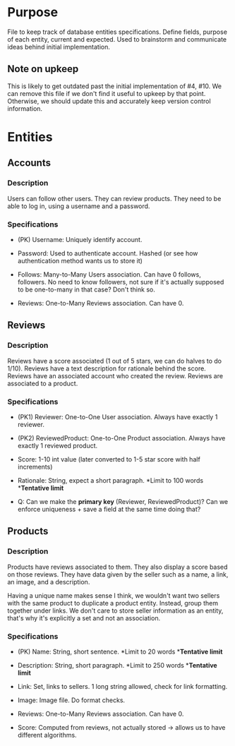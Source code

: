 # Purpose
File to keep track of database entities specifications. 
Define fields, purpose of each entity, current and expected.
Used to brainstorm and communicate ideas behind initial implementation.

## Note on upkeep
This is likely to get outdated past the initial implementation of #4, #10.
We can remove this file if we don't find it useful to upkeep by that point.
Otherwise, we should update this and accurately keep version control information.

# Entities
## Accounts
### Description
Users can follow other users. They can review products. 
They need to be able to log in, using a username and a password.

### Specifications
- (PK) Username: Uniquely identify account.
- Password: Used to authenticate account. Hashed (or see how authentication method wants us to store it)

- Follows: Many-to-Many Users association. Can have 0 follows, followers.
    No need to know followers, not sure if it's actually supposed to be one-to-many in that case? Don't think so.
- Reviews: One-to-Many Reviews association. Can have 0.

## Reviews
### Description
Reviews have a score associated (1 out of 5 stars, we can do halves to do 1/10). 
Reviews have a text description for rationale behind the score.
Reviews have an associated account who created the review.
Reviews are associated to a product.

### Specifications
- (PK1) Reviewer: One-to-One User association. Always have exactly 1 reviewer.
- (PK2) ReviewedProduct: One-to-One Product association. Always have exactly 1 reviewed product.

- Score: 1-10 int value (later converted to 1-5 star score with half increments)
- Rationale: String, expect a short paragraph. *Limit to 100 words ***Tentative limit**

- Q: Can we make the **primary key** (Reviewer, ReviewedProduct)? 
Can we enforce uniqueness + save a field at the same time doing that?

## Products
### Description
Products have reviews associated to them. They also display a score based on those reviews.
They have data given by the seller such as a name, a link, an image, and a description.

Having a unique name makes sense I think, we wouldn't want two sellers with the same product to duplicate a product entity. 
Instead, group them together under links. 
We don't care to store seller information as an entity, that's why it's explicitly a set and not an association.

### Specifications
- (PK) Name: String, short sentence. *Limit to 20 words ***Tentative limit**

- Description: String, short paragraph. *Limit to 250 words ***Tentative limit**
- Link: Set<String>, links to sellers. 1 long string allowed, check for link formatting.
- Image: Image file. Do format checks.

- Reviews: One-to-Many Reviews association. Can have 0.
- Score: Computed from reviews, not actually stored -> allows us to have different algorithms.

